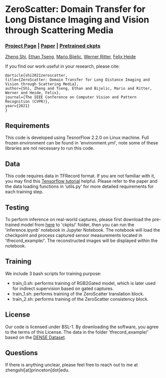 # ZeroScatter: Domain Transfer for Long Distance Imaging and Vision through Scattering Media
### [Project Page](https://light.princeton.edu/publication/zeroscatter/) | [Paper](https://openaccess.thecvf.com/content/CVPR2021/html/Shi_ZeroScatter_Domain_Transfer_for_Long_Distance_Imaging_and_Vision_Through_CVPR_2021_paper.html) | [Pretrained ckpts](https://drive.google.com/drive/folders/1Pv4n_pj8ZmBWtWcgmpuZyUqFBIcJy6sV?usp=sharing)

[Zheng Shi](https://zheng-shi.github.io/), [Ethan Tseng](https://ethan-tseng.github.io), [Mario Bijelic](http://mariobijelic.de/wordpress/), [Werner Ritter](), [Felix Heide](https://www.cs.princeton.edu/~fheide/)

If you find our work useful in your research, please cite:
```
@article{shi2021zeroscatter,
title={ZeroScatter: Domain Transfer for Long Distance Imaging and Vision through Scattering Media},
author={Shi, Zheng and Tseng, Ethan and Bijelic, Mario and Ritter, Werner and Heide, Felix},
journal={The IEEE Conference on Computer Vision and Pattern Recognition (CVPR)},
year={2021}
}
```

## Requirements
This code is developed using TesnorFlow 2.2.0 on Linux machine. Full frozen environment can be found in 'environment.yml', note some of these libraries are not necessary to run this code. 

## Data
This code requires data in TFRecord format. If you are not familiar with it, you may find this [Tensorflow tutorial](https://www.tensorflow.org/tutorials/load_data/tfrecord#write_the_tfrecord_file) helpful. Please refer to the paper and the data loading functions in 'utils.py' for more detailed requirements for each training step.

## Testing
To perform inference on real-world captures, please first download the pre-trained model from [here](https://drive.google.com/drive/folders/1Pv4n_pj8ZmBWtWcgmpuZyUqFBIcJy6sV?usp=sharing) to 'ckpts/' folder, then you can run the 'inference.ipynb' notebook in Jupyter Notebook. The notebook will load the checkpoint and process captured sensor measurements located in 'tfrecord_example/'. The reconstructed images will be displayed within the notebook.

## Training
We include 3 bash scripts for training purpose:
- train_0.sh: performs training of RGB2Gated model, which is later used for indirect supervision based on gated captures.
- train_1.sh: performs training of the ZeroScatter translation block.
- train_2.sh: performs training of the ZeroScatter consistency block.

## License
Our code is licensed under BSL-1. By downloading the software, you agree to the terms of this License. The data in the folder 'tfrecord_example/' based on the [DENSE Dataset](https://www.uni-ulm.de/en/in/driveu/projects/dense-datasets/).

## Questions
If there is anything unclear, please feel free to reach out to me at zhengshi[at]princeton[dot]edu.